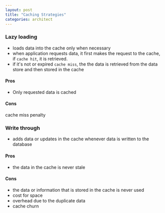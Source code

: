 ```yaml
---
layout: post
title: "Caching Strategies"
categories: architect
---
```


### Lazy loading
- loads data into the cache only when necessary
- when application requests data, it first makes the request to the cache, if `cache hit`, it is retrieved.
- if it's not or expired `cache miss`, the the data is retrieved from the data store and then stored in the cache

#### Pros
- Only requested data is cached

#### Cons
cache miss penalty

### Write through
- adds data or updates in the cache whenever data is written to the database

#### Pros
- the data in the cache is never stale

#### Cons
- the data or information that is stored in the cache is never used
- cost for space
- overhead due to the duplicate data
- cache churn
